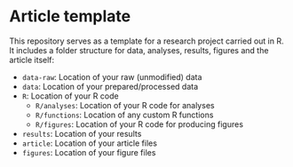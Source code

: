 # Article template

This repository serves as a template for a research project carried out in R. It includes a folder structure for data, analyses, results, figures and the article itself:

- `data-raw`: Location of your raw (unmodified) data
- `data`: Location of your prepared/processed data
- `R`: Location of your R code
  - `R/analyses`: Location of your R code for analyses
  - `R/functions`: Location of any custom R functions
  - `R/figures`: Location of your R code for producing figures
- `results`: Location of your results
- `article`: Location of your article files
- `figures`: Location of your figure files
  
